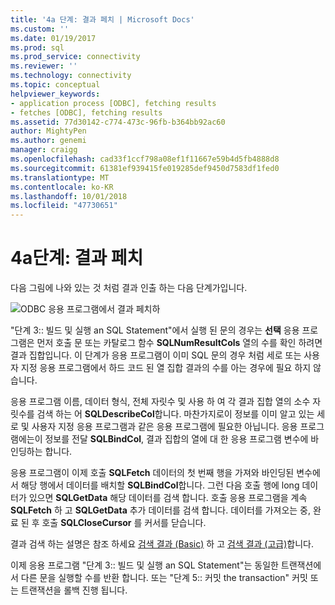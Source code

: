 ```yaml
---
title: '4a 단계: 결과 페치 | Microsoft Docs'
ms.custom: ''
ms.date: 01/19/2017
ms.prod: sql
ms.prod_service: connectivity
ms.reviewer: ''
ms.technology: connectivity
ms.topic: conceptual
helpviewer_keywords:
- application process [ODBC], fetching results
- fetches [ODBC], fetching results
ms.assetid: 77d30142-c774-473c-96fb-b364bb92ac60
author: MightyPen
ms.author: genemi
manager: craigg
ms.openlocfilehash: cad33f1ccf798a08ef1f11667e59b4d5fb4888d8
ms.sourcegitcommit: 61381ef939415fe019285def9450d7583df1fed0
ms.translationtype: MT
ms.contentlocale: ko-KR
ms.lasthandoff: 10/01/2018
ms.locfileid: "47730651"
---
```

# <a name="step-4a-fetch-the-results"></a>4a단계: 결과 페치
다음 그림에 나와 있는 것 처럼 결과 인출 하는 다음 단계가입니다.  
  
 ![ODBC 응용 프로그램에서 결과 페치하](../../../odbc/reference/develop-app/media/pr14.gif "pr14")  
  
 "단계 3:: 빌드 및 실행 an SQL Statement"에서 실행 된 문의 경우는 **선택** 응용 프로그램은 먼저 호출 문 또는 카탈로그 함수 **SQLNumResultCols** 열의 수를 확인 하려면 결과 집합입니다. 이 단계가 응용 프로그램이 이미 SQL 문의 경우 처럼 세로 또는 사용자 지정 응용 프로그램에서 하드 코드 된 열 집합 결과의 수를 아는 경우에 필요 하지 않습니다.  
  
 응용 프로그램 이름, 데이터 형식, 전체 자릿수 및 사용 하 여 각 결과 집합 열의 소수 자릿수를 검색 하는 어 **SQLDescribeCol**합니다. 마찬가지로이 정보를 이미 알고 있는 세로 및 사용자 지정 응용 프로그램과 같은 응용 프로그램에 필요한 아닙니다. 응용 프로그램에는이 정보를 전달 **SQLBindCol**, 결과 집합의 열에 대 한 응용 프로그램 변수에 바인딩하는 합니다.  
  
 응용 프로그램이 이제 호출 **SQLFetch** 데이터의 첫 번째 행을 가져와 바인딩된 변수에서 해당 행에서 데이터를 배치할 **SQLBindCol**합니다. 그런 다음 호출 행에 long 데이터가 있으면 **SQLGetData** 해당 데이터를 검색 합니다. 호출 응용 프로그램을 계속 **SQLFetch** 하 고 **SQLGetData** 추가 데이터를 검색 합니다. 데이터를 가져오는 중, 완료 된 후 호출 **SQLCloseCursor** 를 커서를 닫습니다.  
  
 결과 검색 하는 설명은 참조 하세요 [검색 결과 (Basic)](../../../odbc/reference/develop-app/retrieving-results-basic.md) 하 고 [검색 결과 (고급)](../../../odbc/reference/develop-app/retrieving-results-advanced.md)합니다.  
  
 이제 응용 프로그램 "단계 3:: 빌드 및 실행 an SQL Statement"는 동일한 트랜잭션에서 다른 문을 실행할 수를 반환 합니다. 또는 "단계 5:: 커밋 the transaction" 커밋 또는 트랜잭션을 롤백 진행 됩니다.
